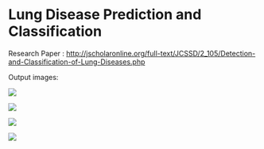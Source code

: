 # Lung Disease Prediction and Classification

Research Paper : http://jscholaronline.org/full-text/JCSSD/2_105/Detection-and-Classification-of-Lung-Diseases.php

Output images:

![](https://github.com/poojitaketepalli/Lung-Disease-Prediction-and-classification/blob/main/Outputs/output-1.png)

![](https://github.com/poojitaketepalli/Lung-Disease-Prediction-and-classification/blob/main/Outputs/output-2.png)

![](https://github.com/poojitaketepalli/Lung-Disease-Prediction-and-classification/blob/main/Outputs/output-3.png)

![](https://github.com/poojitaketepalli/Lung-Disease-Prediction-and-classification/blob/main/Outputs/output-4.png)
